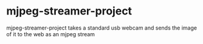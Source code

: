 # mjpeg-streamer-project

mjpeg-streamer-project takes a standard usb webcam and sends the image of it to the web as an mjpeg stream 